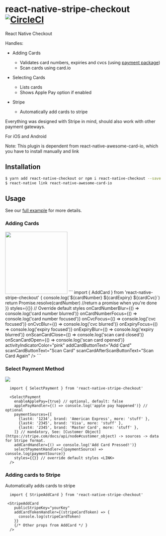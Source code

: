 # react-native-stripe-checkout [![CircleCI](https://circleci.com/gh/z-dev/react-native-checkout.svg?style=svg)](https://circleci.com/gh/z-dev/react-native-checkout)

React Native Checkout

Handles:

* Adding Cards
  * Validates card numbers, expiries and cvcs (using [payment package](https://github.com/jessepollak/payment))
  * Scan cards using card.io

* Selecting Cards
  * Lists cards
  * Shows Apple Pay option if enabled

* Stripe
  * Automatically add cards to stripe

Everything was designed with Stripe in mind, should also work with other payment gateways.

For iOS and Android

Note: This plugin is dependent from react-native-awesome-card-io, which you have to install manually and link

## Installation

```Bash
$ yarn add react-native-checkout or npm i react-native-checkout --save
$ react-native link react-native-awesome-card-io
```

## Usage

See our [full example](https://github.com/z-dev/react-native-checkout-example) for more details.

### Adding Cards

<img src="https://media.giphy.com/media/l4FGDkIm9QzGEJzMY/giphy.gif" width="200">
```
  import { AddCard } from 'react-native-stripe-checkout'
  <AddCard
    addCardHandler={(cardNumber, cardExpiry, cardCvc) => {
      console.log(`${cardNumber} ${cardExpiry} ${cardCvc}`)
      return Promise.resolve(cardNumber) //return a promise when you're done
    }}
    styles={{}} // Override default styles <LINK HERE>
    onCardNumberBlur={() => console.log('card number blurred')}
    onCardNumberFocus={() => console.log('card number focused')}
    onCvcFocus={() => console.log('cvc focused')}
    onCvcBlur={() => console.log('cvc blurred')}
    onExpiryFocus={() => console.log('expiry focused')}
    onExpiryBlur={() => console.log('expiry blurred')}
    onScanCardClose={() => console.log('scan card closed')}
    onScanCardOpen={() => console.log('scan card opened')}
    activityIndicatorColor="pink"
    addCardButtonText="Add Card"
    scanCardButtonText="Scan Card"
    scanCardAfterScanButtonText="Scan Card Again"
  />
```

### Select Payment Method

![](http://i.imgur.com/XlCfbUO.png)

```
  import { SelectPayment } from 'react-native-stripe-checkout'

  <SelectPayment
    enableApplePay={true} // optional, default: false
    applePayHandler={() => console.log('apple pay happened')} // optional
    paymentSources={[
      {last4: '1234', brand: 'American Express', more: 'stuff' },
      {last4: '2345', brand: 'Visa', more: 'stuff' },
      {last4: '2345', brand: 'Master Card', more: 'stuff' },
    ]} // mandatory, See: [Customer Object](https://stripe.com/docs/api/node#customer_object) -> sources -> data for Stripe format.
    addCardHandler={() => console.log('Add Card Pressed!')}
    selectPaymentHandler={(paymentSource) => console.log(paymentSource)}
    styles={{}} // override default styles <LINK>
  />

```

### Adding cards to Stripe

Automatically adds cards to stripe

```
  import { StripeAddCard } from 'react-native-stripe-checkout'

 <StripeAddCard
    publicStripeKey="yourKey"
    addCardTokenHandler={(stripeCardToken) => {
      console.log(stripeCardToken)
    }}
    {/* Other props from AddCard */ }
  />
```

